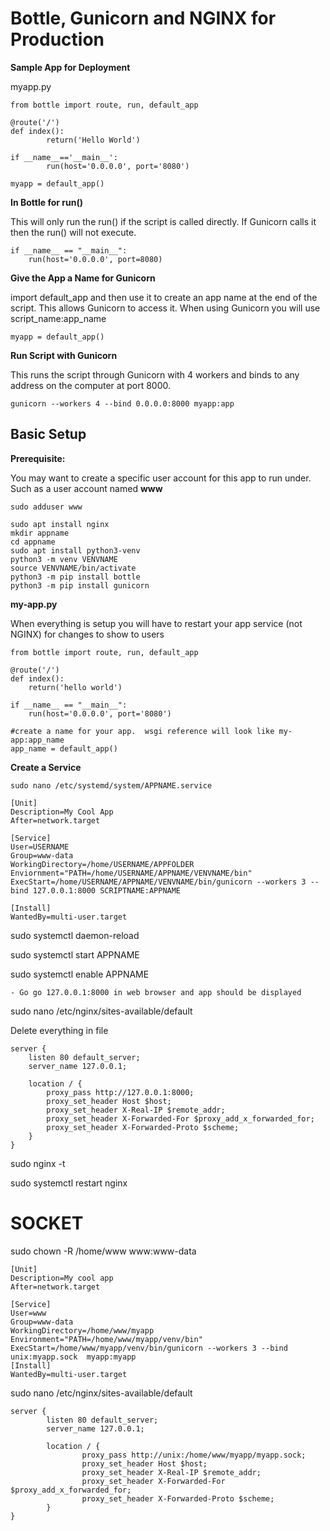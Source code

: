 # Bottle, Gunicorn and NGINX for Production

**Sample App for Deployment**

myapp.py

```
from bottle import route, run, default_app

@route('/')
def index():
        return('Hello World')

if __name__=='__main__':
        run(host='0.0.0.0', port='8080')

myapp = default_app()
```

**In Bottle for run()**

This will only run the run() if the script is called directly.  If Gunicorn calls it then the run() will not execute.
```
if __name__ == "__main__":
    run(host='0.0.0.0', port=8080)
```

**Give the App a Name for Gunicorn**

import default_app and then use it to create an app name at the end of the script.  This allows Gunicorn to access it.  When using Gunicorn you will use script_name:app_name
```
myapp = default_app()
```

**Run Script with Gunicorn**

This runs the script through Gunicorn with 4 workers and binds to any address on the computer at port 8000.
```
gunicorn --workers 4 --bind 0.0.0.0:8000 myapp:app
```

## Basic Setup

**Prerequisite:**

You may want to create a specific user account for this app to run under.  Such as a user account named **www**
```
sudo adduser www
```

```
sudo apt install nginx
mkdir appname
cd appname
sudo apt install python3-venv
python3 -m venv VENVNAME
source VENVNAME/bin/activate
python3 -m pip install bottle
python3 -m pip install gunicorn
```
**my-app.py**

When everything is setup you will have to restart your app service (not NGINX) for changes to show to users
```
from bottle import route, run, default_app

@route('/')
def index():
    return('hello world')

if __name__ == "__main__":
    run(host='0.0.0.0', port='8080')

#create a name for your app.  wsgi reference will look like my-app:app_name
app_name = default_app() 

```


**Create a Service**
```
sudo nano /etc/systemd/system/APPNAME.service
```
```
[Unit]
Description=My Cool App
After=network.target

[Service]
User=USERNAME
Group=www-data
WorkingDirectory=/home/USERNAME/APPFOLDER
Enviornment="PATH=/home/USERNAME/APPNAME/VENVNAME/bin"
ExecStart=/home/USERNAME/APPNAME/VENVNAME/bin/gunicorn --workers 3 --bind 127.0.0.1:8000 SCRIPTNAME:APPNAME

[Install]
WantedBy=multi-user.target
```

sudo systemctl daemon-reload

sudo systemctl start APPNAME

sudo systemctl enable APPNAME

    - Go go 127.0.0.1:8000 in web browser and app should be displayed

sudo nano /etc/nginx/sites-available/default

Delete everything in file

```
server {
    listen 80 default_server;
    server_name 127.0.0.1;

    location / {
        proxy_pass http://127.0.0.1:8000;
        proxy_set_header Host $host;
        proxy_set_header X-Real-IP $remote_addr;
        proxy_set_header X-Forwarded-For $proxy_add_x_forwarded_for;
        proxy_set_header X-Forwarded-Proto $scheme;
    }
}
```

sudo nginx -t

sudo systemctl restart nginx

# SOCKET

sudo chown -R /home/www www:www-data

```
[Unit]
Description=My cool app
After=network.target

[Service]
User=www
Group=www-data
WorkingDirectory=/home/www/myapp
Environment="PATH=/home/www/myapp/venv/bin"
ExecStart=/home/www/myapp/venv/bin/gunicorn --workers 3 --bind unix:myapp.sock  myapp:myapp
[Install]
WantedBy=multi-user.target
```

sudo nano /etc/nginx/sites-available/default
```
server {
        listen 80 default_server;
        server_name 127.0.0.1;

        location / {
                proxy_pass http://unix:/home/www/myapp/myapp.sock;
                proxy_set_header Host $host;
                proxy_set_header X-Real-IP $remote_addr;
                proxy_set_header X-Forwarded-For $proxy_add_x_forwarded_for;
                proxy_set_header X-Forwarded-Proto $scheme;
        }
}
```
